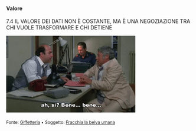 #### Valore

<span class="tesi">7.4 IL VALORE DEI DATI NON È COSTANTE, MA È UNA NEGOZIAZIONE TRA CHI VUOLE TRASFORMARE E CHI DETIENE</span>

![Fracchia](../assets/images/belva04.gif ':size=450x100%')

<small> Fonte: [Giffetteria](http://giffetteria.it/gif/fracchia-la-belva-umana-4/) • Soggetto: [Fracchia la belva umana](https://it.wikipedia.org/wiki/Fracchia_la_belva_umana)</small>
